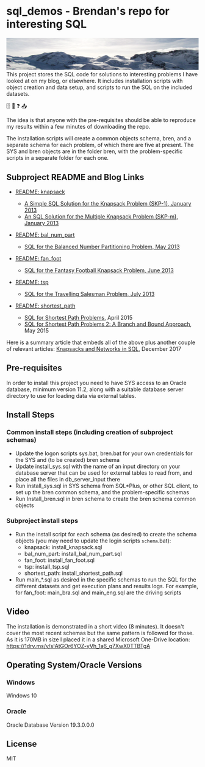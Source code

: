 # sql_demos - Brendan's repo for interesting SQL<div id="topOfVisibleArea"></div>
<img src="mountains.png">
This project stores the SQL code for solutions to interesting problems I have looked at on my blog, or elsewhere. It includes installation scripts with object creation and data setup, and scripts to run the SQL on the included datasets.

:file_cabinet: :slot_machine: :question: :outbox_tray:

The idea is that anyone with the pre-requisites should be able to reproduce my results within a few minutes of downloading the repo.

The installation scripts will create a common objects schema, bren, and a separate schema for each problem, of which there are five at present. The SYS and bren objects are in the folder bren, with the problem-specific scripts in a separate folder for each one.

## Subproject README and Blog Links

- [README: knapsack](knapsack/README.md)
	- [A Simple SQL Solution for the Knapsack Problem (SKP-1), January 2013](http://aprogrammerwrites.eu/?p=560)
	- [An SQL Solution for the Multiple Knapsack Problem (SKP-m), January 2013](http://aprogrammerwrites.eu/?p=635)

- [README: bal_num_part](bal_num_part/README.md)
	- [SQL for the Balanced Number Partitioning Problem, May 2013](http://aprogrammerwrites.eu/?p=803)

- [README: fan_foot](fan_foot/README.md)
	- [SQL for the Fantasy Football Knapsack Problem, June 2013](http://aprogrammerwrites.eu/?p=878)

- [README: tsp](tsp/README.md)
	- [SQL for the Travelling Salesman Problem, July 2013](http://aprogrammerwrites.eu/?p=896)

- [README: shortest_path](shortest_path/README.md)
	- [SQL for Shortest Path Problems</a>, April 2015](http://aprogrammerwrites.eu/?p=1391)
	- [SQL for Shortest Path Problems 2: A Branch and Bound Approach</a>, May 2015](http://aprogrammerwrites.eu/?p=1415)

Here is a summary article that embeds all of the above plus another couple of relevant articles: <a href="http://aprogrammerwrites.eu/?p=2232" target="_blank">Knapsacks and Networks in SQL</a>, December 2017

## Pre-requisites
In order to install this project you need to have SYS access to an Oracle database, minimum version 11.2, along with a suitable database server directory to use for loading data via external tables.

## Install Steps
### Common install steps (including creation of subproject schemas)
- Update the logon scripts sys.bat, bren.bat for your own credentials for the SYS and (to be created) bren schema
- Update install_sys.sql with the name of an input directory on your database server that can be used for external tables to read from, and place all the files in db_server_input there
- Run install_sys.sql in SYS schema from SQL*Plus, or other SQL client, to set up the bren common schema, and the problem-specific schemas
- Run Install_bren.sql in bren schema to create the bren schema common objects
### Subproject install steps
- Run the install script for each schema (as desired) to create the schema objects (you may need to update the login scripts `schema`.bat):
	- knapsack:      install_knapsack.sql
	- bal_num_part:  install_bal_num_part.sql
	- fan_foot:      install_fan_foot.sql
	- tsp:           install_tsp.sql
	- shortest_path: install_shortest_path.sql
- Run main_*.sql as desired in the specific schemas to run the SQL for the different datasets and get execution plans and results logs. For example, for fan_foot: main_bra.sql and main_eng.sql are the driving scripts

## Video
The installation is demonstrated in a short video (8 minutes). It doesn't cover the most recent schemas but the same pattern is followed for those. As it is 170MB in size I placed it in a
shared Microsoft One-Drive location:
https://1drv.ms/v/s!AtGOr6YOZ-yVh_1a6_g7XwX0TTBTgA

## Operating System/Oracle Versions
### Windows
Windows 10
### Oracle
Oracle Database Version 19.3.0.0.0

## License
MIT
